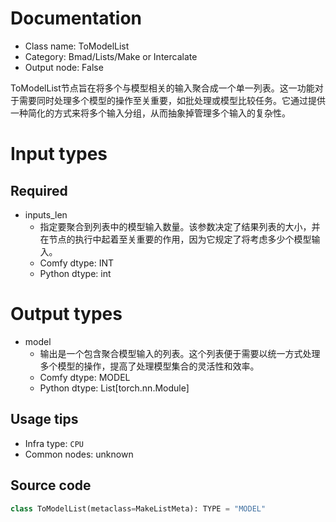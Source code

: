 
# Documentation
- Class name: ToModelList
- Category: Bmad/Lists/Make or Intercalate
- Output node: False

ToModelList节点旨在将多个与模型相关的输入聚合成一个单一列表。这一功能对于需要同时处理多个模型的操作至关重要，如批处理或模型比较任务。它通过提供一种简化的方式来将多个输入分组，从而抽象掉管理多个输入的复杂性。

# Input types
## Required
- inputs_len
    - 指定要聚合到列表中的模型输入数量。该参数决定了结果列表的大小，并在节点的执行中起着至关重要的作用，因为它规定了将考虑多少个模型输入。
    - Comfy dtype: INT
    - Python dtype: int

# Output types
- model
    - 输出是一个包含聚合模型输入的列表。这个列表便于需要以统一方式处理多个模型的操作，提高了处理模型集合的灵活性和效率。
    - Comfy dtype: MODEL
    - Python dtype: List[torch.nn.Module]


## Usage tips
- Infra type: `CPU`
- Common nodes: unknown


## Source code
```python
class ToModelList(metaclass=MakeListMeta): TYPE = "MODEL"

```
